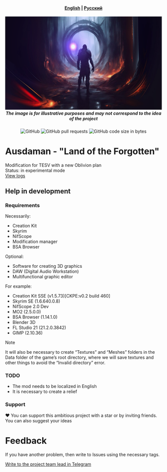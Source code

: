 <h4 align="center">
  <a href="https://github.com/MSIBorisyeltsin/Ausdaman/blob/main/README-en.md">English</a> |
  <a href="https://github.com/MSIBorisyeltsin/Ausdaman/blob/main/README.md">Русский</a>
</h4>
<h5 align="center">
  <img src="https://github.com/MSIBorisyeltsin/Ausdaman/blob/main/pic.png" alt="austadamanPicture" height="300">
  <br>
  The image is for illustrative purposes and may not correspond to the idea of the project
</h5>
<p align="center">
  <img alt="GitHub" src="https://img.shields.io/github/license/MSIBorisyeltsin/Ausdaman">
  <img alt="GitHub pull requests" src="https://img.shields.io/github/issues-pr/MSIBorisyeltsin/Ausdaman">
  <img alt="GitHub code size in bytes" src="https://img.shields.io/github/languages/code-size/MSIBorisyeltsin/Ausdaman">
</p>

# Ausdaman - "Land of the Forgotten"

Modification for TESV with a new Oblivion plan
<br>
Status: in experimental mode
<br>
<a href="https://github.com/MSIBorisyeltsin/Ausdaman/blob/main/Logs/">View logs</a>

<!-- ## Key changes -->

## Help in development
### Requirements
Necessarily:
- Creation Kit
- Skyrim
- NifScope
- Modification manager
- BSA Browser

Optional:
- Software for creating 3D graphics
- DAW (Digital Audio Workstation)
- Multifunctional graphic editor

For example:
- Creation Kit SSE (v1.5.73)[CKPE:v0.2 build 460]
- Skyrim SE (1.6.640.0.8)
- NifScope 2.0 Dev
- MO2 (2.5.0.0)
- BSA Browser (1.14.1.0)
- Blender 3D
- FL Studio 21 (21.2.0.3842)
- GIMP (2.10.36)

> [!NOTE]
> It will also be necessary to create “Textures” and “Meshes” folders in the Data folder of the game’s root directory, where we will save textures and other things to avoid the “Invalid directory” error.

<!-- ### Tips for beginners -->

### TODO
- The mod needs to be localized in English
- It is necessary to create a relief

### Support
❤️ You can support this ambitious project with a star or by inviting friends. You can also suggest your ideas

<!-- ## FAQ -->

# Feedback
If you have another problem, then write to Issues using the necessary tags.

[Write to the project team lead in Telegram](https://t.me/cumbiasobreelaqua)
